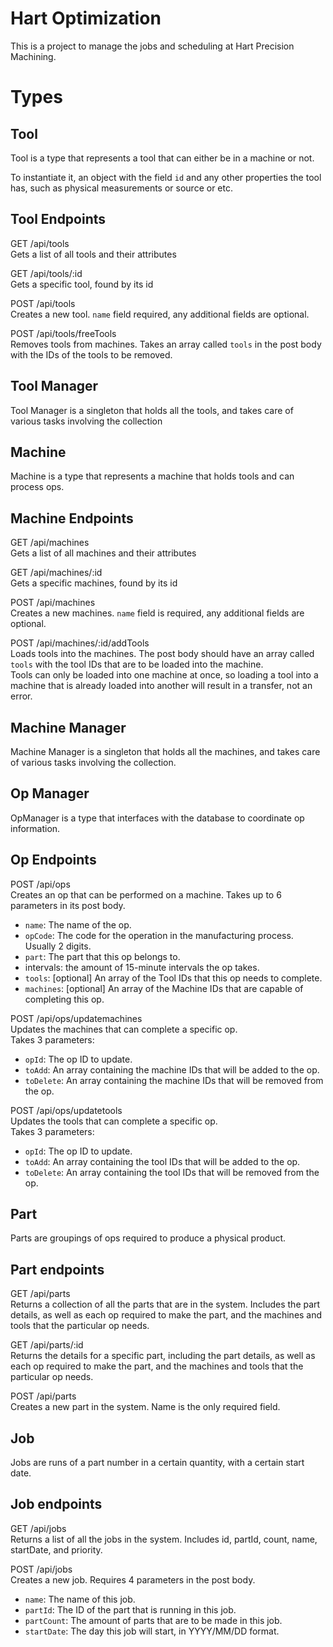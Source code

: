 # Hart Optimization
This is a project to manage the jobs and scheduling at Hart Precision Machining.

# Types
## Tool
Tool is a type that represents a tool that can either be in a machine or not.

To instantiate it, an object with the field `id` and any other properties the tool has, such as physical measurements or source or etc.

## Tool Endpoints
GET /api/tools  
Gets a list of all tools and their attributes

GET /api/tools/:id  
Gets a specific tool, found by its id

POST /api/tools  
Creates a new tool. `name` field required, any additional fields are optional.

POST /api/tools/freeTools  
Removes tools from machines. Takes an array called `tools` in the post body with the IDs of the tools to be removed.

## Tool Manager 
Tool Manager is a singleton that holds all the tools, and takes care of various tasks involving the collection

## Machine
Machine is a type that represents a machine that holds tools and can process ops.

## Machine Endpoints
GET /api/machines  
Gets a list of all machines and their attributes

GET /api/machines/:id  
Gets a specific machines, found by its id

POST /api/machines  
Creates a new machines. `name` field is required, any additional fields are optional.

POST /api/machines/:id/addTools  
Loads tools into the machines. The post body should have an array called `tools` with the tool IDs that are to be loaded into the machine.   
Tools can only be loaded into one machine at once, so loading a tool into a machine that is already loaded into another will result in a transfer, not an error.

## Machine Manager
Machine Manager is a singleton that holds all the machines, and takes care of various tasks involving the collection.

## Op Manager
OpManager is a type that interfaces with the database to coordinate op information.

## Op Endpoints
POST /api/ops  
Creates an op that can be performed on a machine.
Takes up to 6 parameters in its post body.  
* `name`: The name of the op. 
* `opCode`: The code for the operation in the manufacturing process. Usually 2 digits.
* `part`: The part that this op belongs to.
* intervals: the amount of 15-minute intervals the op takes.
* `tools`: [optional] An array of the Tool IDs that this op needs to complete.
* `machines`: [optional] An array of the Machine IDs that are capable of completing this op.


POST /api/ops/updatemachines  
Updates the machines that can complete a specific op.  
Takes 3 parameters:  
* `opId`: The op ID to update.
* `toAdd`: An array containing the machine IDs that will be added to the op.
* `toDelete`: An array containing the machine IDs that will be removed from the op.

POST /api/ops/updatetools  
Updates the tools that can complete a specific op.  
Takes 3 parameters:  
* `opId`: The op ID to update.
* `toAdd`: An array containing the tool IDs that will be added to the op.
* `toDelete`: An array containing the tool IDs that will be removed from the op.

## Part 
Parts are groupings of ops required to produce a physical product.

## Part endpoints
GET /api/parts  
Returns a collection of all the parts that are in the system. Includes the part details, as well as each op required to make the part,
and the machines and tools that the particular op needs.

GET /api/parts/:id  
Returns the details for a specific part, including the part details, as well as each op required to make the part,
and the machines and tools that the particular op needs.  
  
POST /api/parts  
Creates a new part in the system. Name is the only required field.

## Job
Jobs are runs of a part number in a certain quantity, with a certain start date.

## Job endpoints
GET /api/jobs  
Returns a list of all the jobs in the system. Includes id, partId, count, name, startDate, and priority.  
  
POST /api/jobs  
Creates a new job. Requires 4 parameters in the post body.
* `name`: The name of this job.
* `partId`: The ID of the part that is running in this job.
* `partCount`: The amount of parts that are to be made in this job.
* `startDate`: The day this job will start, in YYYY/MM/DD format.